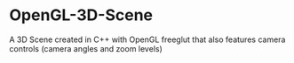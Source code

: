 # OpenGL-3D-Scene

A 3D Scene created in C++ with OpenGL freeglut that also features camera controls (camera angles and zoom levels)
